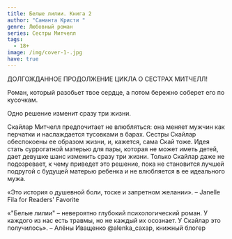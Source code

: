 ```yaml
---
title: Белые лилии. Книга 2
author: "Саманта Кристи "
genre: Любовный роман
series: Сестры Митчелл
tags:
  - 18+
image: /img/cover-1-.jpg
have: true
---
```

ДОЛГОЖДАННОЕ ПРОДОЛЖЕНИЕ ЦИКЛА О СЕСТРАХ МИТЧЕЛЛ!

Роман, который разобьет твое сердце, а потом бережно соберет его по кусочкам.

Одно решение изменит сразу три жизни.

Скайлар Митчелл предпочитает не влюбляться: она меняет мужчин как перчатки и наслаждается тусовками в барах. Сестры Скайлар обеспокоены ее образом жизни, и, кажется, сама Скай тоже. Идея стать суррогатной матерью для пары, которая не может иметь детей, дает девушке шанс изменить сразу три жизни. Только Скайлар даже не подозревает, к чему приведет это решение, пока не становится лучшей подругой с будущей матерью ребенка и не влюбляется в ее идеального мужа.

«Это история о душевной боли, тоске и запретном желании». – Janelle Fila for Readers' Favorite

«"Белые лилии" – невероятно глубокий психологический роман. У каждого из нас есть травмы, но не каждый их осознает. У Скайлар это получилось». – Алёны Иващенко @alenka_caxap, книжный блогер